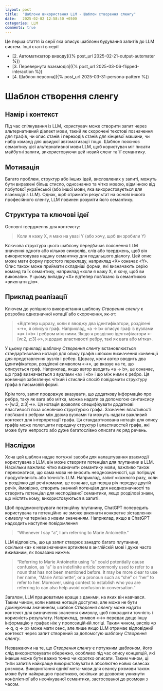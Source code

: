 ```yaml
---
layout: post
title:  "Шаблони використання LLM - Шаблон створення сленгу"
date:   2025-02-02 12:58:50 +0500
categories: LLM
comments: true
---
```


Це перша стаття із серії яка описує шаблони будування запитів до LLM систем.
Інші статті в серії
- [2. Автоматизатор виводу]({% post_url 2025-02-21-output-automater %})
- [3. Перевернута взаємодія]({% post_url 2025-03-06-flipped-interaction %})
- [4. Шаблон персона]({% post_url 2025-03-31-persona-pattern %})

# Шаблон створення сленгу

## Намір і контекст

Під час спілкування із LLM, користувач може створити запит через альтернативний діалект мови, такий як скорочені текстові позначення для графів, чи опис станів і переходів станів для кінцевої машини, чи набір команд для швидкої автоматизації тощо. Шаблон пояснює семантику цієї альтернативної мови LLM, щоб користувач міг писати майбутні запити, використовуючи цей новий сленг та її семантику.

## Мотивація

Багато проблем, структур або інших ідей, висловлених у запиті, можуть бути виражені більш стисло, однозначно та чітко мовою, відмінною від побутової української (або іншої мови, яка використовується для взаємодії з LLM). Однак, щоб отримати результат на основі іншого професійного сленгу, LLM повинен розуміти його семантику.

<!--more-->

## Структура та ключові ідеї

Основні твердження для контексту:

> Коли я кажу X, я маю на увазі Y (або хочу, щоб ви зробили Y)

Ключова структура цього шаблону передбачає пояснення LLM значення одного або кількох символів, слів або тверджень, щоб він використовував надану семантику для подальшого діалогу. Цей опис може мати форму простого перекладу, наприклад «X» означає «Y». Опис також може приймати складніші форми, які визначають серію команд та їх семантику, наприклад «коли я кажу X, я хочу, щоб ви виконали». У цьому випадку «X» відтепер пов’язано із семантикою «виконати дію».

## Приклад реалізації

Ключем до успішного використання шаблону *Cтворення сленгу* є розробка однозначної нотації або скорочення, як-от:

>  «Відтепер щоразу, коли я вводжу два ідентифікатори, розділені «→», я описую граф. Наприклад, «a → b» описує граф із вузлами «a» і «b» і ребром між ними. Якщо я розділяю ідентифікатори «-[w:2, z:3]→», я додаю властивості ребру, такі як вага або мітка».

У цьому прикладі шаблону *Cтворення сленгу* встановлюється стандартизована нотація для опису графів шляхом визначення конвенції для представлення вузлів і ребер. Щоразу, коли автор вводить два ідентифікатори, розділені символом «→», це вказує на те, що описується граф. Наприклад, якщо автор вводить «a → b», це означає, що граф визначається з вузлами «a» і «b» і що між ними є ребро. Ця конвенція забезпечує чіткий і стислий спосіб повідомити структуру графа в письмовій формі.

Крім того, запит продовжує вказувати, що додаткову інформацію про ребра, таку як вага або мітка, можна надати за допомогою синтаксису «-[w:2, z:3]→». Ця нотація дозволяє специфікувати додаткові властивості поза основною структурою графа. Зазначені властивості пов’язані з ребром між двома вузлами та можуть надати важливий контекст для інтерпретації графа. Ця стандартизована нотація для опису графів може полегшити передачу структур і властивостей графа, які може бути непросто або дуже багатослівно описати як ряд речень.

## Наслідки

Хоча цей шаблон надає потужні засоби для налаштування взаємодії користувача з LLM, він може створити потенціал для плутанини в LLM. Наскільки важливо чітко визначити семантику мови, важливо також переконатися, що сама мова не вносить неоднозначності, що погіршує продуктивність або точність LLM. Наприклад, запит «кожного разу, коли я розділяю дві речі комами, це означає, що перша річ передує другій речі», ймовірно, створить значний потенціал для неоднозначності та створить потенціал для несподіваної семантики, якщо розділові знаки, що містять кому, використовуються в запиті.

Щоб продемонструвати потенційну плутанину, ChatGPT попередить користувача та потенційно не зможе виконати конкретне зіставлення символу чи терміна з новим значенням. Наприклад, якщо в ChatGPT надходить наступне повідомлення

>  “Whenever I say “a”, I am referring to Marie Antoinette.”

LLM відповість, що це запит створює занадто багато плутанини, оскільки «a» є невизначеним артиклем в англійскій мові і дуже часто вживаним, як показано нижче:

> “Referring to Marie Antoinette using “a” could potentially cause confusion, as “a” is an indefinite article commonly used to refer to a noun that has not been mentioned before. It may be more clear to use her name, “Marie Antoinette”, or a pronoun such as “she” or “her” to refer to her. Moreover, using context to establish who you are referring to can also help avoid confusion in conversation.”

Загалом, LLM працюватиме краще з даними, на яких він навчався. Таким чином, коли наявна нотація доступна, але може не бути домінуючим значенням, шаблон *Створення сленгу* може надати контекст для визначення значення символу, щоб покращити точність і корисність результату. Наприклад, символ «→» передає дещо іншу інформацію у графах ніж у пропозиційній логіці. Таким чином, вислів «p → q, q → p» може мати сенс, але лише якщо LLM отримає відповідний контекст через запит створений за допомогую шаблону *Створення сленгу*.

Незважаючи на те, що *Cтворення сленгу* є потужним шаблоном, його слід використовувати обережно, особливо під час опису концепцій, які інакше може бути важко точно чи коротко описати. Таким чином, ці типи запитів найкраще використовувати в абсолютно нових сеансах розмови. Використання однієї мета-мови для сеансу розмови також може бути найкращою практикою, оскільки це дозволяє уникнути конфліктної або неочікуваної семантики, застосованої до розмови з часом.